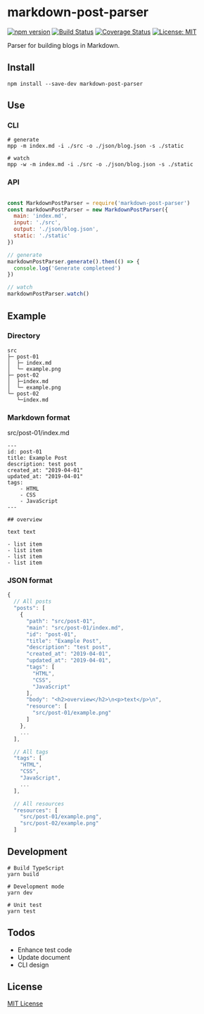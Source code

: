 # markdown-post-parser

[![npm version](https://badge.fury.io/js/markdown-post-parser.svg)](https://badge.fury.io/js/markdown-post-parser)
[![Build Status](https://travis-ci.org/kimulaco/markdown-post-parser.svg)](https://travis-ci.org/kimulaco/markdown-post-parser)
[![Coverage Status](https://coveralls.io/repos/github/kimulaco/markdown-post-parser/badge.svg)](https://coveralls.io/github/kimulaco/markdown-post-parser)
[![License: MIT](https://img.shields.io/badge/License-MIT-green.svg)](https://opensource.org/licenses/MIT)

Parser for building blogs in Markdown.

## Install

```shell
npm install --save-dev markdown-post-parser
```

## Use

### CLI

```shell
# generate
mpp -m index.md -i ./src -o ./json/blog.json -s ./static

# watch
mpp -w -m index.md -i ./src -o ./json/blog.json -s ./static
```

### API

```js

const MarkdownPostParser = require('markdown-post-parser')
const markdownPostParser = new MarkdownPostParser({
  main: 'index.md',
  input: './src',
  output: './json/blog.json',
  static: './static'
})

// generate
markdownPostParser.generate().then(() => {
  console.log('Generate completeed')
})

// watch
markdownPostParser.watch()
```

## Example

### Directory

```
src
├─ post-01
│  ├─ index.md
│  └─ example.png
├─ post-02
│  ├─index.md
│  └─ example.png
└─ post-02
   └─index.md
```

### Markdown format

src/post-01/index.md

```
---
id: post-01
title: Example Post
description: test post
created_at: "2019-04-01"
updated_at: "2019-04-01"
tags:
    - HTML
    - CSS
    - JavaScript
---

## overview

text text

- list item
- list item
- list item
- list item
```

### JSON format

```js
{
  // All posts
  "posts": [
    {
      "path": "src/post-01",
      "main": "src/post-01/index.md",
      "id": "post-01",
      "title": "Example Post",
      "description": "test post",
      "created_at": "2019-04-01",
      "updated_at": "2019-04-01",
      "tags": [
        "HTML",
        "CSS",
        "JavaScript"
      ],
      "body": "<h2>overview</h2>\n<p>text</p>\n",
      "resource": [
        "src/post-01/example.png"
      ]
    },
    ...
  ],

  // All tags
  "tags": [
    "HTML",
    "CSS",
    "JavaScript",
    ...
  ],

  // All resources
  "resources": [
    "src/post-01/example.png",
    "src/post-02/example.png"
  ]
```

## Development

```shell
# Build TypeScript
yarn build

# Development mode
yarn dev

# Unit test
yarn test
```

## Todos

- Enhance test code
- Update document
- CLI design

## License

[MIT License](https://github.com/kimulaco/markdown-post-parser/blob/master/LICENSE)
